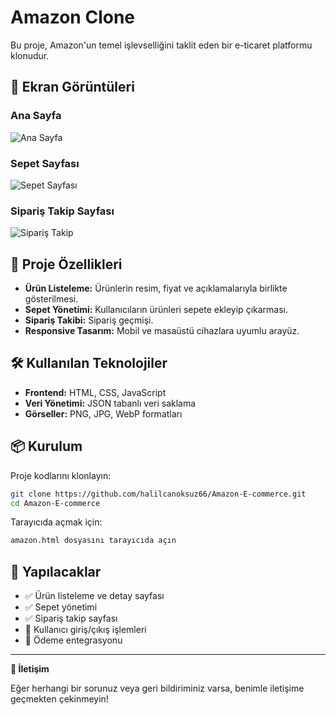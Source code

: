 # Amazon Clone

Bu proje, Amazon'un temel işlevselliğini taklit eden bir e-ticaret platformu klonudur.

## 📸 Ekran Görüntüleri

### Ana Sayfa
![Ana Sayfa](screenshots/İmage1.png)

### Sepet Sayfası
![Sepet Sayfası](screenshots/İmage3.png)

### Sipariş Takip Sayfası
![Sipariş Takip](screenshots/İmage2.png)


## 🚀 Proje Özellikleri

- **Ürün Listeleme:** Ürünlerin resim, fiyat ve açıklamalarıyla birlikte gösterilmesi.
- **Sepet Yönetimi:** Kullanıcıların ürünleri sepete ekleyip çıkarması.
- **Sipariş Takibi:** Sipariş geçmişi.
- **Responsive Tasarım:** Mobil ve masaüstü cihazlara uyumlu arayüz.

## 🛠 Kullanılan Teknolojiler

- **Frontend:** HTML, CSS, JavaScript
- **Veri Yönetimi:** JSON tabanlı veri saklama
- **Görseller:** PNG, JPG, WebP formatları

## 📦 Kurulum

Proje kodlarını klonlayın:

```sh
git clone https://github.com/halilcanoksuz66/Amazon-E-commerce.git
cd Amazon-E-commerce
```

Tarayıcıda açmak için:

```sh
amazon.html dosyasını tarayıcıda açın
```


## 📌 Yapılacaklar

- ✅ Ürün listeleme ve detay sayfası
- ✅ Sepet yönetimi
- ✅ Sipariş takip sayfası
- 🔲 Kullanıcı giriş/çıkış işlemleri
- 🔲 Ödeme entegrasyonu

---

**📩 İletişim**

Eğer herhangi bir sorunuz veya geri bildiriminiz varsa, benimle iletişime geçmekten çekinmeyin!
